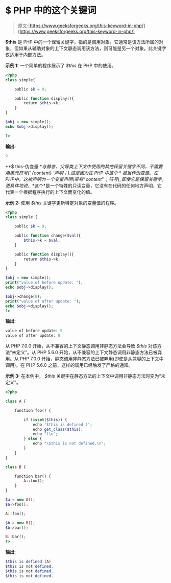 # $ PHP 中的这个关键词

> 原文:[https://www.geeksforgeeks.org/this-keyword-in-php/](https://www.geeksforgeeks.org/this-keyword-in-php/)

**$this** 是 PHP 中的一个保留关键字，指的是调用对象。它通常是该方法所属的对象，但如果从辅助对象的上下文静态调用该方法，则可能是另一个对象。此关键字仅适用于内部方法。

**示例 1:** 一个简单的程序展示了 *$this* 在 PHP 中的使用。

```php
<?php
class simple{

    public $k = 9;

    public function display(){
        return $this->k;
    }
}

$obj = new simple();
echo $obj->display();

?>
```

**输出:**

```php
9
```

**$ this–伪变量:**与静态、父等类上下文中使用的其他保留关键字不同，不需要用美元符号(' {content} '声明；).这是因为在 PHP 中*$这个*被当作伪变量。
在 PHP 中，这被声明为一个变量声明(带有“{ content }”；符号),即使它是保留关键字。更具体地说，*$这个*是一个特殊的只读变量，它没有在代码的任何地方声明，它代表一个根据程序执行的上下文而变化的值。

**示例 2:** 使用 *$this* 关键字更新特定对象的变量值的程序。

```php
<?php
class simple {

    public $k = 9;

    public function change($val){
        $this->k = $val;
    }

    public function display(){
        return $this->k;
    }
}

$obj = new simple();
print("value of before update: ");
echo $obj->display();

$obj->change(8);
print("value of after update: ");
echo $obj->display();
?>
```

**输出:**

```php
value of before update: 9
value of after update: 8

```

从 PHP 7.0.0 开始，从不兼容的上下文静态调用非静态方法会导致 *$this* 对该方法“未定义”。从 PHP 5.6.0 开始，从不兼容的上下文静态调用非静态方法已被弃用。从 PHP 7.0.0 开始，静态调用非静态方法已被弃用(即使是从兼容的上下文中调用)。在 PHP 5.6.0 之前，这样的调用已经触发了严格的通知。

**示例 3:** 在本例中， *$this* 关键字在静态方法的上下文中调用非静态方法时变为“未定义”。

```php
<?php

class A {

    function foo() {

        if (isset($this)) {
            echo '$this is defined (';
            echo get_class($this);
            echo ")\n";
        } else {
            echo "\$this is not defined.\n";
        }
    }
}

class B {

    function bar() {
        A::foo();
    }
}

$a = new A();
$a->foo();

A::foo();

$b = new B();
$b->bar();

B::bar();
?>
```

**输出:**

```php
$this is defined (A) 
$this is not defined. 
$this is not defined. 
$this is not defined.

```